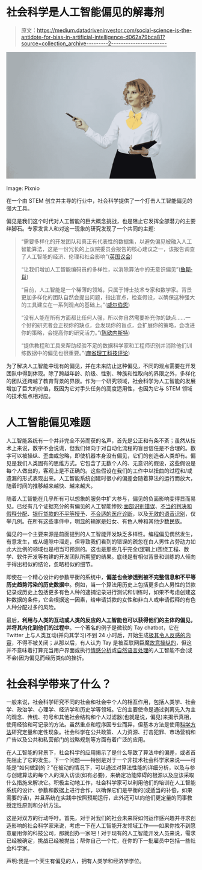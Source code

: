# 社会科学是人工智能偏见的解毒剂

> 原文：<https://medium.datadriveninvestor.com/social-science-is-the-antidote-for-bias-in-artificial-intelligence-d062a79bca81?source=collection_archive---------2----------------------->

![](img/d30ff83a716cee788689bf6a26d4f1e8.png)

Image: Pixnio

在一个由 STEM 创立并主导的行业中，社会科学提供了一个打击人工智能偏见的强大工具。

偏见是我们这个时代对人工智能的巨大概念挑战，也是阻止它发挥全部潜力的主要绊脚石。专家发言人和对这一现象的研究发现了一个共同的主题:

> “需要多样化的开发团队和真正有代表性的数据集，以避免偏见被融入人工智能算法，这是一份冗长的上议院委员会报告的核心建议之一，该报告调查了人工智能的经济、伦理和社会影响”([英国议会](https://techcrunch.com/2018/04/16/uk-report-urges-action-to-combat-ai-bias/))
> 
> “让我们增加人工智能编码员的多样性，以消除算法中的无意识偏见”([鲁斯·肖](https://qz.com/1232285/ad-week-europe-2018-risk-and-rewards-of-ai-and-using-machine-learning-to-remove-bias/))
> 
> “目前，人工智能是一个稀薄的领域，只属于博士技术专家和数学家。背景更加多样化的团队自然会提出问题，指出盲点，检查假设，以确保这种强大的工具建立在一系列观点的基础上。”([威尔伯恩](https://www.fastcompany.com/40536485/now-is-the-time-to-act-to-stop-bias-in-ai))
> 
> “没有人能在所有方面都比任何人强，所以你自然需要补充你的缺点……一个好的研究者会正视你的缺点，会发现你的盲点，会扩展你的策略，会改进你的策略，会提高你的研究活力。”([陈欧内斯特](https://www.youtube.com/watch?v=akrWQxUqjq8))
> 
> “提供教程和工具来帮助经验不足的数据科学家和工程师识别并消除他们训练数据中的偏见也很重要。”([麻省理工科技评论](https://www.technologyreview.com/s/608986/forget-killer-robotsbias-is-the-real-ai-danger/))

为了解决人工智能中现有的偏见，并在未来防止这种偏见，不同的观点需要在开发团队中得到体现。除了跨越年龄、阶级、性别、种族和性取向的界限之外，多样化的团队还跨越了教育背景的界限。作为一个研究领域，社会科学为人工智能的发展增加了巨大的价值，既因为它对手头任务的高度适用性，也因为它与 STEM 领域的技术焦点相对应。

# **人工智能偏见难题**

人工智能系统有一个并非完全不劳而获的名声，首先是公正和有条不紊；虽然从技术上来说，数字不会说谎，但我们倾向于对自动化流程的盲目信任是不合理的。数字可以被操纵、歪曲或忽略，即使机器本身没有偏见，它们的创造者人类却有。偏见是我们人类固有的思维方式。它包含了无数个人的、无意识的假设，这些假设是每个人做出的，客观上是不正确的。这些假设在我们的工作中以扭曲的过程和/或遗漏的形式表现出来。人工智能系统创建时很小的偏差会随着算法的运行而放大，随着时间的推移越来越快、越来越大。

随着人工智能在几乎所有可以想象的服务中扩大参与，偏见的负面影响变得显而易见。已经有几个证据充分的有偏见的人工智能惨败:[面部识别错误](https://www.theverge.com/2018/4/26/17285034/axon-ai-ethics-board-facial-recognition-racial-bias)、[不当的判决和假释分配](https://www.propublica.org/article/machine-bias-risk-assessments-in-criminal-sentencing?__hstc=12316075.308fc97f2e072513af9666fb80acc192.1525211456405.1525211456405.1525211456405.1&__hssc=12316075.1.1525211456405&__hsfp=4130918321)、[银行贷款的不平等授予](https://www.technologyreview.com/s/604122/the-financial-world-wants-to-open-ais-black-boxes/)、[不合适的医疗诊断](https://qz.com/1023448/if-youre-not-a-white-male-artificial-intelligences-use-in-healthcare-could-be-dangerous/)，以及[无效的语音识别](http://techland.time.com/2011/06/01/its-not-you-its-it-voice-recognition-doesnt-recognize-women/)，仅举几例。在所有这些事件中，明显的输家是妇女、有色人种和其他少数民族。

偏见的一个主要来源是前面提到的人工智能开发缺乏多样性。编程偏见偶然发生，有意发生，或从缝隙中溜走，但导致我们看到的错误的疏忽在白人男性占劳动力如此大比例的领域也是相当可预测的。这也是那些几乎完全(逻辑上)围绕工程、数学、软件开发等构建的开发团队所期望的结果。底线是有相似背景和训练的人倾向于得出相似的结论，忽略相似的细节。

即使在一个精心设计的参数平衡的系统中，**偏差也会渗透到被不完整信息和不平等历史趋势污染的历史数据中**。例如，当一个算法用历史上包括更多白人男性的贷款记录或历史上包括更多有色人种的逮捕记录进行测试和训练时，如果不考虑创建这种数据的条件，它会根据这一因素，给申请贷款的女性和非白人或申请假释的有色人种分配过多的风险。

最后，**利用与人类的互动或人类的反应的人工智能也可以获得他们的主体的偏见，并将其内化到他们的过程中**。一个著名的例子是微软的 Tay chatbot，它在 Twitter 上与人类互动(并向其学习)不到 24 小时后，开始生成[极其令人反感的内容](https://www.theverge.com/2016/3/24/11297050/tay-microsoft-chatbot-racist)，不得不被关闭；从那以后，有人认为 Tay 是被互联网巨魔[故意操纵的](http://knowyourmeme.com/memes/sites/tay-ai)，但这并不意味着打算充当用户界面或执行[情感分析](https://blog.algorithmia.com/introduction-sentiment-analysis/)或[自然语言处理](https://www.sas.com/en_us/insights/analytics/what-is-natural-language-processing-nlp.html)的人工智能不会(或不会)因为偏见而经历类似的挫折。

# **社会科学带来了什么？**

一般来说，社会科学研究不同的社会和社会中个人的相互作用，包括人类学、社会学、政治学、心理学、经济学和历史学等领域。它的主要使命是通过剥离先入为主的观念、传统、符号和其他社会结构和个人过滤器(也就是说，偏见)来揭示真相，使用经验和可记录的方法。虽然重点和程序因专业而异，但基本方法是使用[科学方法](https://www.sciencebuddies.org/science-fair-projects/science-fair/steps-of-the-scientific-method)研究定量和定性现象。社会科学在公共政策、人力资源、打击犯罪、市场营销和广告以及公共和私营部门的战略规划等方面有着广泛的应用。

在人工智能的背景下，社会科学的应用揭示了是什么导致了算法中的偏差，或者首先阻止了它的发生。下一个问题——特别是对于一个非技术社会科学家来说——可能是“如何做到的？”在被动的情况下，可以通过对算法性能的详细分析，以及与参与创建算法的每个人的深入访谈(如有必要)，来确定功能障碍的根源以及应该采取什么措施来解决它。积极主动地工作，社会科学家可以利用他们的培训在人工智能系统的设计、参数和数据上进行合作，以确保它们是平衡的(或适当的补偿，如果需要的话)，并且系统在实践中按照预期运行，此外还可以向他们更定量的同事教授定性原则和分析方法。

这是对双方的行动呼吁。首先，对于对我们的社会未来将如何运作感兴趣并寻求创造影响的社会科学家来说，考虑一下在人工智能开发领域工作——如果你找不到愿意雇用你的科技公司，那就创办一家吧！对于现有的人工智能开发人员来说，需求已经被确定，挑战已经被抛出；帮你自己一个忙，在你的下一批雇员中包括一些社会科学家。

声明:我是一个天生有偏见的人，拥有人类学和经济学学位。